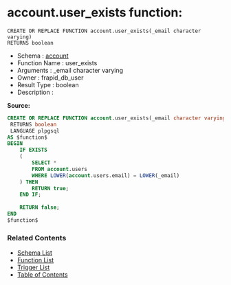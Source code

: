 # account.user_exists function:

```plpgsql
CREATE OR REPLACE FUNCTION account.user_exists(_email character varying)
RETURNS boolean
```
* Schema : [account](../../schemas/account.md)
* Function Name : user_exists
* Arguments : _email character varying
* Owner : frapid_db_user
* Result Type : boolean
* Description : 


**Source:**
```sql
CREATE OR REPLACE FUNCTION account.user_exists(_email character varying)
 RETURNS boolean
 LANGUAGE plpgsql
AS $function$
BEGIN
    IF EXISTS
    (
        SELECT *
        FROM account.users
        WHERE LOWER(account.users.email) = LOWER(_email)
    ) THEN
        RETURN true;
    END IF;
    
    RETURN false;
END
$function$

```

### Related Contents
* [Schema List](../../schemas.md)
* [Function List](../../functions.md)
* [Trigger List](../../triggers.md)
* [Table of Contents](../../README.md)


